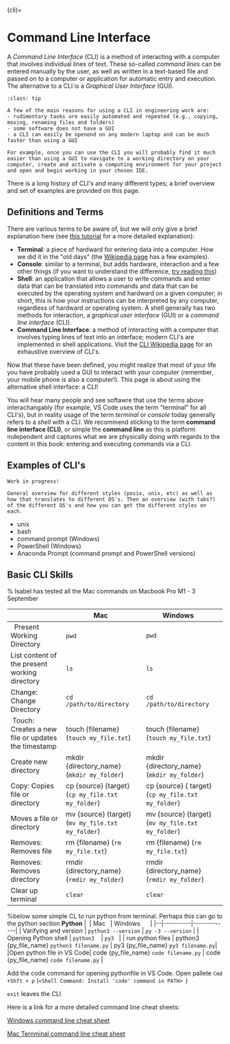 (cli)=
# Command Line Interface

A _Command Line Interface_ (CLI) is a method of interacting with a computer that involves individual lines of text. These so-called _command lines_ can be entered manually by the user, as well as written in a text-based file and passed on to a computer or application for automatic entry and execution. The alternative to a CLI is a _Graphical User Interface_ (GUI).

```{admonition} Why use a CLI?
:class: tip

A few of the main reasons for using a CLI in engineering work are:
- rudimentary tasks are easily automated and repeated (e.g., copying, moving, renaming files and folders)
- some software does not have a GUI
- a CLI can easily be openend on any modern laptop and can be much faster than using a GUI

For example, once you can use the CLI you will probably find it much easier than using a GUI to navigate to a working directory on your computer, create and activate a computing environment for your project and open and begin working in your chosen IDE.
```

There is a long history of CLI's and many different types; a brief overview and set of examples are provided on this page.

## Definitions and Terms

There are various terms to be aware of, but we will only give a brief explanation here (see [this tutorial](https://www.tutorialspoint.com/difference-between-terminal-console-shell-and-command-line#:~:text=To%20summarize%2C%20a%20terminal%20is,textual%20commands%20into%20the%20shell.) for a more detailed explanation):

- **Terminal**: a piece of hardward for entering data into a computer. How we did it in the "old days" (the [Wikipedia page](https://en.wikipedia.org/wiki/Computer_terminal) has a few examples).
- **Console**: similar to a terminal, but adds hardware, interaction and a few other things (if you want to understand the difference, [try reading this](https://en.wikipedia.org/wiki/Computer_terminal#System_console))
- **Shell**: an application that allows a user to write commands and enter data that can be translated into commands and data that can be executed by the operating system  and hardward on a given computer; in short, this is how your instructions can be interpreted by any computer, regardless of hardward or operating system. A shell generally has two methods for interaction, a _graphical user interface_ (GUI) or a _command line interface_ (CLI).
- **Command Line Interface**: a method of interacting with a computer that involves typing lines of text into an interface; modern CLI's are implemented in shell applications. Visit the [CLI Wikipedia page](https://en.wikipedia.org/wiki/Command-line_interface) for an exhaustive overview of CLI's.

Now that these have been defined, you might realize that most of your life you have probably used a GUI to interact with your computer (remember, your mobile phone is also a computer!). This page is about using the alternative shell interface: a CLI!

You will hear many people and see softawre that use the terms above interachangably (for example, VS Code uses the term "terminal" for all CLI's), but in reality usage of the term _terminal_ or _console_ today generally refers to a _shell_ with a _CLI._ We recommend sticking to the term **command line interface (CLI)**, or simple the **command line** as this is platform independent and captures what we are physically doing with regards to the content in this book: entering and executing commands via a CLI.

## Examples of CLI's

```{warning}
Work in progress!

General overview for different styles (posix, unix, etc) as well as how that translates to different OS's. Then an overview (with tabs?) of the different OS's and how you can get the different styles on each.
```

- unix
- bash
- command prompt (Windows)
- PowerShell (Windows)
- Anaconda Prompt (command prompt and PowerShell versions)

## Basic CLI Skills

% Isabel has tested all the Mac commands on Macbook Pro M1 - 3 September

|  | Mac   | Windows      |
|--|----------|-------------|
|    Present Working Directory  | `pwd`      | `pwd` |
| List content of the present working directory | `ls`        |  `ls`   |
| Change: Change Directory | `cd /path/to/directory` | `cd /path/to/directory`  |
|   Touch: Creates a new file or updates the timestamp  | touch {filename} (`touch my_file.txt`) | touch {filename} (`touch my_file.txt`)|
| Create new directory  | mkdir {directory_name} (`mkdir my_folder`)  | mkdir {directory_name} (`mkdir my_folder`)   |
| Copy: Copies file or directory | cp {source} {target} (`cp my_file.txt my_folder`)| cp {source}  { target} (`cp my_file.txt my_folder`)|
| Moves a file or directory| mv {source} {target} (`mv my_file.txt my_folder`)| mv {source} {target} (`mv my_file.txt my_folder`)|
| Removes: Removes file |  rm {filename} (`rm my_file.txt`) |  rm {filename} (`rm my_file.txt`)|
| Removes: Removes directory|  rmdir {directory_name} (`rmdir my_folder`) |  rmdir {directory_name}  (`rmdir my_folder`) |
| Clear up terminal | `clear` | `clear` |

%below some simple CL to run python from terminal. Perhaps this can go to the python section
**Python**
|  | Mac   | Windows      |
|--|----------|-------------|
|  Varifying and version  | `python3 --version` | `py -3 --version` |
| Opening Python shell | `python3`    |  `py3`   |
| run python files | python3 {py_file_name} `python3 filename.py` | py3 {py_file_name} `py3 filename.py`|
|Open python file in VS Code| code {py_file_name} `code filename.py` | code {py_file_name} `code filename.py` |

Add the code command for opening pythonfile in VS Code. Open pallete `Cmd +Shft + p`  (`<Shell Command: Install 'code' command in PATH> `)

`exit` leaves the CLI


Here is a link for a more detailed command line cheat sheets:

[Windows command line cheat sheet](https://gist.github.com/hofmannsven/8392477) 

[Mac Ternminal command line cheat sheet](https://github.com/0nn0/terminal-mac-cheatsheet)